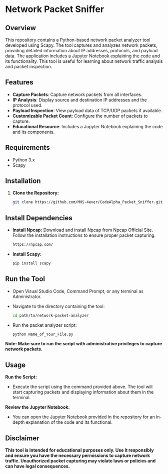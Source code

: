 # Network Packet Sniffer

## Overview

This repository contains a Python-based network packet analyzer tool developed using Scapy. The tool captures and analyzes network packets, providing detailed information about IP addresses, protocols, and payload data. The application includes a Jupyter Notebook explaining the code and its functionality. This tool is useful for learning about network traffic analysis and packet inspection.

## Features

- **Capture Packets**: Capture network packets from all interfaces.
- **IP Analysis**: Display source and destination IP addresses and the protocol used.
- **Payload Inspection**: View payload data of TCP/UDP packets if available.
- **Customizable Packet Count**: Configure the number of packets to capture.
- **Educational Resource**: Includes a Jupyter Notebook explaining the code and its components.

## Requirements

- Python 3.x
- Scapy

## Installation

1. **Clone the Repository:**

   ```bash
   git clone https://github.com/MHS-4ever/CodeAlpha_Packet_Sniffer.git

## **Install Dependencies**

- **Install Npcap:**
  Download and install Npcap from Npcap Official Site. Follow the installation instructions to ensure proper packet capturing.
  
  ```bash
  https://npcap.com/

- **Install Scapy:**
  ```bash
  pip install scapy

## **Run the Tool**

- Open Visual Studio Code, Command Prompt, or any terminal as Administrator.

- Navigate to the directory containing the tool:
  ```bash
  cd path/to/network-packet-analyzer

- Run the packet analyzer script:
  ```bash
  python Name_of_Your_File.py

**Note: Make sure to run the script with administrative privileges to capture network packets.**

## **Usage**
**Run the Script:**

- Execute the script using the command provided above. The tool will start capturing packets and displaying information about them in the terminal.

**Review the Jupyter Notebook:**

- You can open the Jupyter Notebook provided in the repository for an in-depth explanation of the code and its functional.

## **Disclaimer**
**This tool is intended for educational purposes only. Use it responsibly and ensure you have the necessary permissions to capture network traffic. Unauthorized packet capturing may violate laws or policies and can have legal consequences.**

